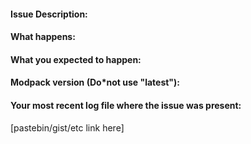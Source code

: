 #### Issue Description:


#### What happens:


#### What you expected to happen:


#### Modpack version (Do*not use "latest"):


#### Your most recent log file where the issue was present: 

[pastebin/gist/etc link here]
